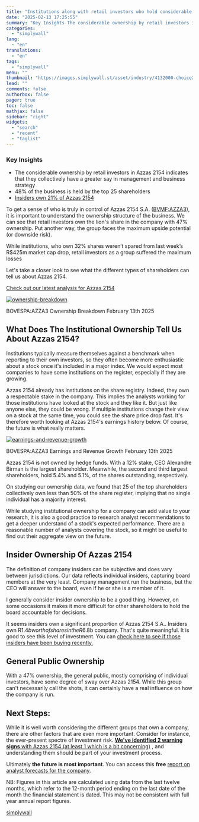 ```yaml
---
title: "Institutions along with retail investors who hold considerable shares inAzzas 2154 S.A. (BVMF:AZZA3) come under pressure; lose 6.1% of holdings value"
date: "2025-02-13 17:25:55"
summary: "Key Insights The considerable ownership by retail investors in Azzas 2154 indicates that they collectively have a greater say in management and business strategy 48% of the business is held by the top 25 shareholders Insiders own 21% of Azzas 2154 To get a sense of who is truly in..."
categories:
  - "simplywall"
lang:
  - "en"
translations:
  - "en"
tags:
  - "simplywall"
menu: ""
thumbnail: "https://images.simplywall.st/asset/industry/4132000-choice2-main-header/1585187584767"
lead: ""
comments: false
authorbox: false
pager: true
toc: false
mathjax: false
sidebar: "right"
widgets:
  - "search"
  - "recent"
  - "taglist"
---
```


### Key Insights

* The considerable ownership by retail investors in Azzas 2154 indicates that they collectively have a greater say in management and business strategy
* 48% of the business is held by the top 25 shareholders
* [Insiders own 21% of Azzas 2154](https://simplywall.st/stocks/br/consumer-durables/bovespa-azza3/azzas-2154-shares/ownership)

To get a sense of who is truly in control of Azzas 2154 S.A. ([BVMF:AZZA3](https://simplywall.st/stocks/br/consumer-durables/bovespa-azza3/azzas-2154-shares)), it is important to understand the ownership structure of the business. We can see that retail investors own the lion's share in the company with 47% ownership. Put another way, the group faces the maximum upside potential (or downside risk).

While institutions, who own 32% shares weren’t spared from last week’s R$425m market cap drop, retail investors as a group suffered the maximum losses

Let's take a closer look to see what the different types of shareholders can tell us about Azzas 2154.

 [Check out our latest analysis for Azzas 2154](https://simplywall.st/stocks/br/consumer-durables/bovespa-azza3/azzas-2154-shares) 

[![ownership-breakdown](https://images.simplywall.st/asset/chart/38965661-ownership-breakdown-1-dark/1739437486781)](https://simplywall.st/stocks/br/consumer-durables/bovespa-azza3/azzas-2154-shares/ownership)

BOVESPA:AZZA3 Ownership Breakdown February 13th 2025

What Does The Institutional Ownership Tell Us About Azzas 2154?
---------------------------------------------------------------

Institutions typically measure themselves against a benchmark when reporting to their own investors, so they often become more enthusiastic about a stock once it's included in a major index. We would expect most companies to have some institutions on the register, especially if they are growing.

Azzas 2154 already has institutions on the share registry. Indeed, they own a respectable stake in the company. This implies the analysts working for those institutions have looked at the stock and they like it. But just like anyone else, they could be wrong. If multiple institutions change their view on a stock at the same time, you could see the share price drop fast. It's therefore worth looking at Azzas 2154's earnings history below. Of course, the future is what really matters.

[![earnings-and-revenue-growth](https://images.simplywall.st/asset/chart/38965661-earnings-and-revenue-growth-1-dark/1739437488625)](https://simplywall.st/stocks/br/consumer-durables/bovespa-azza3/azzas-2154-shares/future)

BOVESPA:AZZA3 Earnings and Revenue Growth February 13th 2025

Azzas 2154 is not owned by hedge funds. With a 12% stake, CEO Alexandre Birman is the largest shareholder. Meanwhile, the second and third largest shareholders, hold 5.4% and 5.1%, of the shares outstanding, respectively.

On studying our ownership data, we found that 25 of the top shareholders collectively own less than 50% of the share register, implying that no single individual has a majority interest.

While studying institutional ownership for a company can add value to your research, it is also a good practice to research analyst recommendations to get a deeper understand of a stock's expected performance. There are a reasonable number of analysts covering the stock, so it might be useful to find out their aggregate view on the future.

Insider Ownership Of Azzas 2154
-------------------------------

The definition of company insiders can be subjective and does vary between jurisdictions. Our data reflects individual insiders, capturing board members at the very least. Company management run the business, but the CEO will answer to the board, even if he or she is a member of it.

I generally consider insider ownership to be a good thing. However, on some occasions it makes it more difficult for other shareholders to hold the board accountable for decisions.

It seems insiders own a significant proportion of Azzas 2154 S.A.. Insiders own R$1.4b worth of shares in the R$6.8b company. That's quite meaningful. It is good to see this level of investment. You can [check here to see if those insiders have been buying recently.](https://simplywall.st/stocks/br/consumer-durables/bovespa-azza3/azzas-2154-shares/ownership) 

General Public Ownership
------------------------

With a 47% ownership, the general public, mostly comprising of individual investors, have some degree of sway over Azzas 2154. While this group can't necessarily call the shots, it can certainly have a real influence on how the company is run.

Next Steps:
-----------

While it is well worth considering the different groups that own a company, there are other factors that are even more important. Consider for instance, the ever-present spectre of investment risk.  [**We've identified 2 warning signs**  with Azzas 2154 (at least 1 which is a bit concerning)](https://simplywall.st/stocks/br/consumer-durables/bovespa-azza3/azzas-2154-shares)  , and understanding them should be part of your investment process.

Ultimately **the future is most important**. You can access this **free** [report on analyst forecasts for the company](https://simplywall.st/stocks/br/consumer-durables/bovespa-azza3/azzas-2154-shares/future).

NB: Figures in this article are calculated using data from the last twelve months, which refer to the 12-month period ending on the last date of the month the financial statement is dated. This may not be consistent with full year annual report figures.

[simplywall](https://simplywall.st/stocks/br/consumer-durables/bovespa-azza3/azzas-2154-shares/news/institutions-along-with-retail-investors-who-hold-considerab-100)
